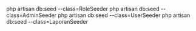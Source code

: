 php artisan db:seed --class=RoleSeeder
php artisan db:seed --class=AdminSeeder
php artisan db:seed --class=UserSeeder
php artisan db:seed --class=LaporanSeeder